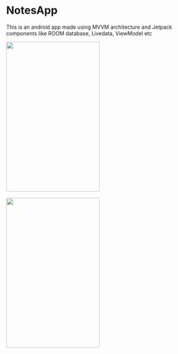 # NotesApp
This is an android app made using MVVM architecture and Jetpack components like ROOM database, Livedata, ViewModel etc

<p align="centre">
<img src="https://user-images.githubusercontent.com/71749133/123937245-98bf9d80-d9b3-11eb-9072-28794ccce0e7.jpeg" height="400" width="250">
 <br>
 <br>
 <img src="https://user-images.githubusercontent.com/71749133/123937261-9bba8e00-d9b3-11eb-9f01-ec1f842615df.jpeg" height="400" width="250">
 </p>
